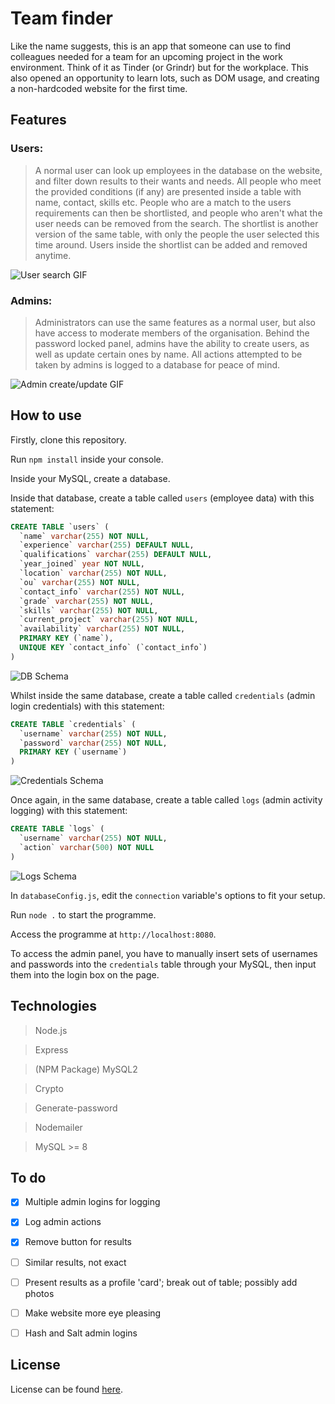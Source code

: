 # Team finder 

Like the name suggests, this is an app that someone can use to find colleagues needed for a team for an upcoming project in the work environment. Think of it as Tinder (or Grindr) but for the workplace. This also opened an opportunity to learn lots, such as DOM usage, and creating a non-hardcoded website for the first time.

## Features

### Users:

> A normal user can look up employees in the database on the website, and filter down results to their wants and needs. All people who meet the provided conditions (if any) are presented inside a table with name, contact, skills etc. People who are a match to the users requirements can then be shortlisted, and people who aren't what the user needs can be removed from the search. The shortlist is another version of the same table, with only the people the user selected this time around. Users inside the shortlist can be added and removed anytime.

![User search GIF](https://github.com/qtdceu/team_finder/blob/main/img/ezgif.com-gif-maker.gif)

### Admins:

> Administrators can use the same features as a normal user, but also have access to moderate members of the organisation. Behind the password locked panel, admins have the ability to create users, as well as update certain ones by name. All actions attempted to be taken by admins is logged to a database for peace of mind. 

![Admin create/update GIF](https://github.com/qtdceu/team_finder/blob/main/img/ezgif.com-gif-maker%20(1).gif)

## How to use

Firstly, clone this repository.

Run `npm install` inside your console.

Inside your MySQL, create a database.

Inside that database, create a table called `users` (employee data) with this statement: 

```sql 
CREATE TABLE `users` (
  `name` varchar(255) NOT NULL,
  `experience` varchar(255) DEFAULT NULL,
  `qualifications` varchar(255) DEFAULT NULL,
  `year_joined` year NOT NULL,
  `location` varchar(255) NOT NULL,
  `ou` varchar(255) NOT NULL,
  `contact_info` varchar(255) NOT NULL,
  `grade` varchar(255) NOT NULL,
  `skills` varchar(255) NOT NULL,
  `current_project` varchar(255) NOT NULL,
  `availability` varchar(255) NOT NULL,
  PRIMARY KEY (`name`),
  UNIQUE KEY `contact_info` (`contact_info`)
)
```

![DB Schema](https://github.com/qtdceu/team_finder/blob/main/img/schema.png)

Whilst inside the same database, create a table called `credentials` (admin login credentials) with this statement: 

```sql
CREATE TABLE `credentials` (
  `username` varchar(255) NOT NULL,
  `password` varchar(255) NOT NULL,
  PRIMARY KEY (`username`)
)
```

![Credentials Schema](https://github.com/qtdceu/team_finder/blob/main/img/credentials_schema.png)

Once again, in the same database, create a table called `logs` (admin activity logging) with this statement:

```sql
CREATE TABLE `logs` (
  `username` varchar(255) NOT NULL,
  `action` varchar(500) NOT NULL
)
```

![Logs Schema](https://github.com/qtdceu/team_finder/blob/main/img/logs_schema.png)

In `databaseConfig.js`, edit the `connection` variable's options to fit your setup. 

Run `node .` to start the programme. 

Access the programme at `http://localhost:8080`.

To access the admin panel, you have to manually insert sets of usernames and passwords into the `credentials` table through your MySQL, then input them into the login box on the page. 

## Technologies

> Node.js

> Express

> (NPM Package) MySQL2 

> Crypto

> Generate-password

> Nodemailer

> MySQL >= 8

## To do

- [x] Multiple admin logins for logging 

- [x] Log admin actions 

- [x] Remove button for results

- [ ] Similar results, not exact

- [ ] Present results as a profile 'card'; break out of table; possibly add photos

- [ ] Make website more eye pleasing

- [ ] Hash and Salt admin logins

## License 

License can be found [here](https://github.com/qtdceu/team_finder/blob/main/LICENSE).
